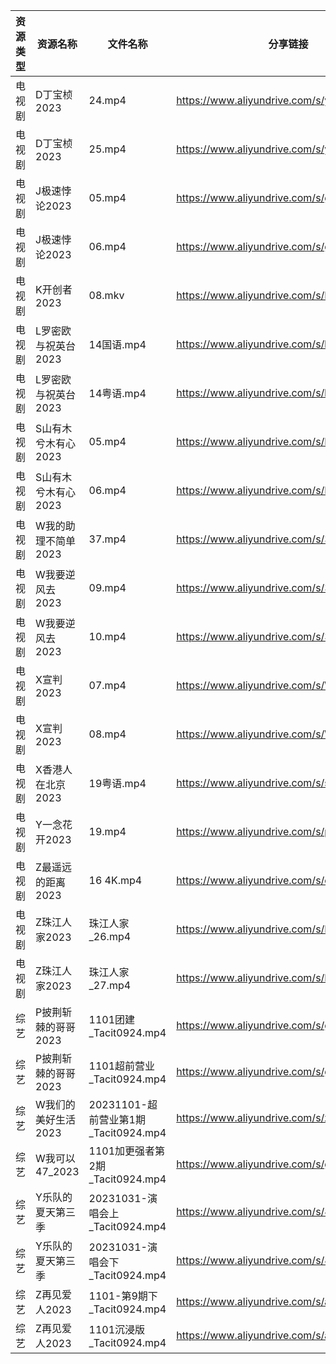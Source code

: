 | 资源类型 | 资源名称         | 文件名称                           | 分享链接                                      | 更新时间       |
| ---- | ------------ | ------------------------------ | ----------------------------------------- | ---------- |
| 电视剧  | D丁宝桢2023     | 24.mp4                         | https://www.aliyundrive.com/s/yVqFFq7C8oR | 2023-11-03 |
| 电视剧  | D丁宝桢2023     | 25.mp4                         | https://www.aliyundrive.com/s/yVqFFq7C8oR | 2023-11-03 |
| 电视剧  | J极速悖论2023    | 05.mp4                         | https://www.aliyundrive.com/s/geWN6KFM4F3 | 2023-11-03 |
| 电视剧  | J极速悖论2023    | 06.mp4                         | https://www.aliyundrive.com/s/geWN6KFM4F3 | 2023-11-03 |
| 电视剧  | K开创者2023     | 08.mkv                         | https://www.aliyundrive.com/s/N2CmALY5X1B | 2023-11-03 |
| 电视剧  | L罗密欧与祝英台2023 | 14国语.mp4                       | https://www.aliyundrive.com/s/kn6cToaQ17A | 2023-11-03 |
| 电视剧  | L罗密欧与祝英台2023 | 14粤语.mp4                       | https://www.aliyundrive.com/s/kn6cToaQ17A | 2023-11-03 |
| 电视剧  | S山有木兮木有心2023 | 05.mp4                         | https://www.aliyundrive.com/s/E26JyHnrEfb | 2023-11-03 |
| 电视剧  | S山有木兮木有心2023 | 06.mp4                         | https://www.aliyundrive.com/s/E26JyHnrEfb | 2023-11-03 |
| 电视剧  | W我的助理不简单2023 | 37.mp4                         | https://www.aliyundrive.com/s/3yG7nVqfV6i | 2023-11-03 |
| 电视剧  | W我要逆风去2023   | 09.mp4                         | https://www.aliyundrive.com/s/3tJkDuugcNK | 2023-11-03 |
| 电视剧  | W我要逆风去2023   | 10.mp4                         | https://www.aliyundrive.com/s/3tJkDuugcNK | 2023-11-03 |
| 电视剧  | X宣判2023      | 07.mp4                         | https://www.aliyundrive.com/s/WZmywrp2FQC | 2023-11-03 |
| 电视剧  | X宣判2023      | 08.mp4                         | https://www.aliyundrive.com/s/WZmywrp2FQC | 2023-11-03 |
| 电视剧  | X香港人在北京2023  | 19粤语.mp4                       | https://www.aliyundrive.com/s/suvVXjuNbPu | 2023-11-03 |
| 电视剧  | Y一念花开2023    | 19.mp4                         | https://www.aliyundrive.com/s/pLzgi79VCnz | 2023-11-03 |
| 电视剧  | Z最遥远的距离2023  | 16 4K.mp4                      | https://www.aliyundrive.com/s/cjAAbiCD2y3 | 2023-11-03 |
| 电视剧  | Z珠江人家2023    | 珠江人家_26.mp4                    | https://www.aliyundrive.com/s/B45dwmfUKGQ | 2023-11-03 |
| 电视剧  | Z珠江人家2023    | 珠江人家_27.mp4                    | https://www.aliyundrive.com/s/B45dwmfUKGQ | 2023-11-03 |
| 综艺   | P披荆斩棘的哥哥2023 | 1101团建_Tacit0924.mp4           | https://www.aliyundrive.com/s/gs8uMNUWtqr | 2023-11-03 |
| 综艺   | P披荆斩棘的哥哥2023 | 1101超前营业_Tacit0924.mp4         | https://www.aliyundrive.com/s/gs8uMNUWtqr | 2023-11-03 |
| 综艺   | W我们的美好生活2023 | 20231101-超前营业第1期_Tacit0924.mp4 | https://www.aliyundrive.com/s/zAXrGigJxgY | 2023-11-03 |
| 综艺   | W我可以47_2023  | 1101加更强者第2期_Tacit0924.mp4      | https://www.aliyundrive.com/s/gJexcigG6Qr | 2023-11-03 |
| 综艺   | Y乐队的夏天第三季    | 20231031-演唱会上_Tacit0924.mp4    | https://www.aliyundrive.com/s/81XwrEvUQLQ | 2023-11-03 |
| 综艺   | Y乐队的夏天第三季    | 20231031-演唱会下_Tacit0924.mp4    | https://www.aliyundrive.com/s/81XwrEvUQLQ | 2023-11-03 |
| 综艺   | Z再见爱人2023    | 1101-第9期下_Tacit0924.mp4        | https://www.aliyundrive.com/s/aouNVWvAZxj | 2023-11-03 |
| 综艺   | Z再见爱人2023    | 1101沉浸版_Tacit0924.mp4          | https://www.aliyundrive.com/s/aouNVWvAZxj | 2023-11-03 |
